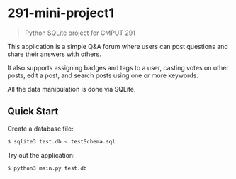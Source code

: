 # 291-mini-project1
> Python SQLite project for CMPUT 291

This application is a simple Q&A forum where users can post questions and share their answers with others. 

It also supports assigning badges and tags to a user, casting votes on other posts, edit a post, and search posts using one or more keywords.

All the data manipulation is done via SQLite.

## Quick Start

Create a database file:

```sh
$ sqlite3 test.db < testSchema.sql
```

Try out the application:

```sh
$ python3 main.py test.db
```

